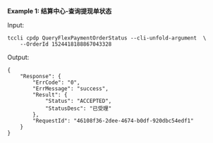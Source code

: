 **Example 1: 结算中心-查询提现单状态**



Input: 

```
tccli cpdp QueryFlexPaymentOrderStatus --cli-unfold-argument  \
    --OrderId 1524418188867043328
```

Output: 
```
{
    "Response": {
        "ErrCode": "0",
        "ErrMessage": "success",
        "Result": {
            "Status": "ACCEPTED",
            "StatusDesc": "已受理"
        },
        "RequestId": "46108f36-2dee-4674-b0df-920dbc54edf1"
    }
}
```

